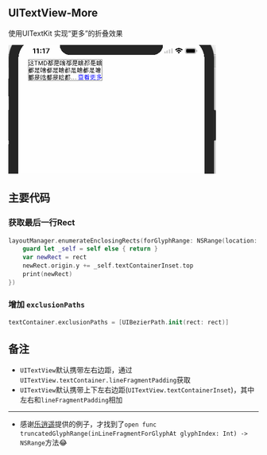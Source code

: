 ## UITextView-More

使用UITextKit 实现“更多”的折叠效果

![预览](https://github.com/madordie/UITextView-More/blob/master/Untitled.gif?raw=true)

## 主要代码

### 获取最后一行Rect

```swift
layoutManager.enumerateEnclosingRects(forGlyphRange: NSRange(location: 0, length: textStorage.string.characters.count), withinSelectedGlyphRange: NSRange(location: Int.max, length: 0), in: textContainer, using: { [weak self] (rect, isStop) in
    guard let _self = self else { return }
    var newRect = rect
    newRect.origin.y += _self.textContainerInset.top
    print(newRect)
})
```

### 增加 `exclusionPaths`

```swift
textContainer.exclusionPaths = [UIBezierPath.init(rect: rect)]
```

## 备注

- `UITextView`默认携带左右边距，通过`UITextView.textContainer.lineFragmentPadding`获取
- `UITextView`默认携带上下左右边距(`UITextView.textContainerInset`)，其中左右和`lineFragmentPadding`相加

----

- 感谢[乐逍遥](https://github.com/lexiaoyao20)提供的例子，才找到了`open func truncatedGlyphRange(inLineFragmentForGlyphAt glyphIndex: Int) -> NSRange`方法😂
